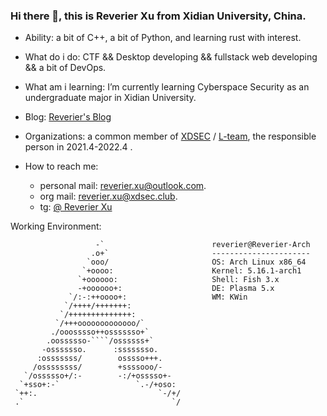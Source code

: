 ### Hi there 👋, this is Reverier Xu from Xidian University, China.

- Ability: a bit of C++, a bit of Python, and learning rust with interest.
- What do i do: CTF && Desktop developing && fullstack web developing && a bit of DevOps.
- What am i learning: I’m currently learning Cyberspace Security as an undergraduate major in Xidian University.
- Blog: [Reverier's Blog](https://www.wootec.top/)

- Organizations: a common member of [XDSEC](https://xdsec.org/) / [L-team](https://l.xdsec.org/), the responsible person in 2021.4-2022.4 .

- How to reach me: 
  - personal mail: [reverier.xu@outlook.com](mailto:reverier.xu@outlook.com).
  - org mail: [reverier.xu@xdsec.club](mailto:reverier.xu@xdsec.club).
  - tg: [@ Reverier Xu](https://t.me/reverier)

Working Environment:

```
                   -`                        reverier@Reverier-Arch 
                  .o+`                       ---------------------- 
                 `ooo/                       OS: Arch Linux x86_64 
                `+oooo:                      Kernel: 5.16.1-arch1
               `+oooooo:                     Shell: Fish 3.x
               -+oooooo+:                    DE: Plasma 5.x
             `/:-:++oooo+:                   WM: KWin 
            `/++++/+++++++:              
           `/++++++++++++++:             
          `/+++ooooooooooooo/`           
         ./ooosssso++osssssso+`          
        .oossssso-````/ossssss+`         
       -osssssso.      :ssssssso.        
      :osssssss/        osssso+++.       
     /ossssssss/        +ssssooo/-       
   `/ossssso+/:-        -:/+osssso+-     
  `+sso+:-`                 `.-/+oso:    
 `++:.                           `-/+/   
 .`                                 `/   
```
